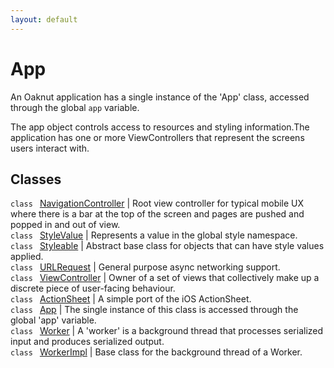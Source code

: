 ```yaml
---
layout: default
---
```


# App

An Oaknut application has a single instance of the 'App' class, accessed through the global `app` variable.

The app object controls access to resources and styling information.The application has one or more ViewControllers that represent the screens users interact with.

## Classes

`class ` [NavigationController](todo) | 
Root view controller for typical mobile UX where there is a bar at the top of the screen and pages are pushed and popped in and out of view.     
`class ` [StyleValue](todo) | 
Represents a value in the global style namespace.     
`class ` [Styleable](todo) | 
Abstract base class for objects that can have style values applied.     
`class ` [URLRequest](todo) | 
General purpose async networking support.     
`class ` [ViewController](todo) | 
Owner of a set of views that collectively make up a discrete piece of user-facing behaviour.     
`class ` [ActionSheet](todo) | 
A simple port of the iOS ActionSheet.     
`class ` [App](todo) | 
The single instance of this class is accessed through the global 'app' variable.     
`class ` [Worker](todo) | 
A 'worker' is a background thread that processes serialized input and produces serialized output.     
`class ` [WorkerImpl](todo) | 
Base class for the background thread of a Worker.     
